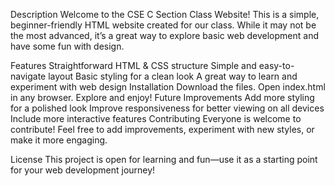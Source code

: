 Description
Welcome to the CSE C Section Class Website! This is a simple, beginner-friendly HTML website created for our class. While it may not be the most advanced, it’s a great way to explore basic web development and have some fun with design.

Features
Straightforward HTML & CSS structure
Simple and easy-to-navigate layout
Basic styling for a clean look
A great way to learn and experiment with web design
Installation
Download the files.
Open index.html in any browser.
Explore and enjoy!
Future Improvements
Add more styling for a polished look
Improve responsiveness for better viewing on all devices
Include more interactive features
Contributing
Everyone is welcome to contribute! Feel free to add improvements, experiment with new styles, or make it more engaging.

License
This project is open for learning and fun—use it as a starting point for your web development journey!
